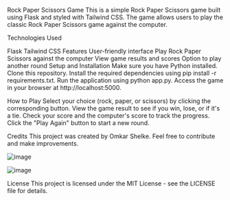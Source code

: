 Rock Paper Scissors Game
This is a simple Rock Paper Scissors game built using Flask and styled with Tailwind CSS. The game allows users to play the classic Rock Paper Scissors game against the computer.

Technologies Used

Flask
Tailwind CSS
Features
User-friendly interface
Play Rock Paper Scissors against the computer
View game results and scores
Option to play another round
Setup and Installation
Make sure you have Python installed.
Clone this repository.
Install the required dependencies using pip install -r requirements.txt.
Run the application using python app.py.
Access the game in your browser at http://localhost:5000.

How to Play
Select your choice (rock, paper, or scissors) by clicking the corresponding button.
View the game result to see if you win, lose, or if it's a tie.
Check your score and the computer's score to track the progress.
Click the "Play Again" button to start a new round.

Credits
This project was created by Omkar Shelke. Feel free to contribute and make improvements.

![image](https://github.com/shelkeom230/CODESOFT/assets/104075298/2e6e8f62-3055-4ddf-ba4b-4e926f2cb14d)

![image](https://github.com/shelkeom230/CODESOFT/assets/104075298/262d4fed-f78a-40fe-824a-5342e5908b41)


License
This project is licensed under the MIT License - see the LICENSE file for details.

